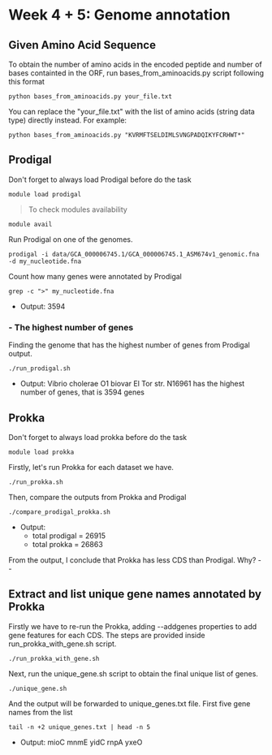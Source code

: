 # Week 4 + 5: Genome annotation

## Given Amino Acid Sequence
To obtain the number of amino acids in the encoded peptide and number of bases containted in the ORF, run bases_from_aminoacids.py script following this format

	python bases_from_aminoacids.py your_file.txt
You can replace the "your_file.txt" with the list of amino acids (string data type) directly instead. For example:

	python bases_from_aminoacids.py "KVRMFTSELDIMLSVNGPADQIKYFCRHWT*"

## Prodigal
Don't forget to always load Prodigal before do the task

	module load prodigal
> To check modules availability

	module avail

Run Prodigal on one of the genomes.
	
	prodigal -i data/GCA_000006745.1/GCA_000006745.1_ASM674v1_genomic.fna -d my_nucleotide.fna

Count how many genes were annotated by Prodigal
	
	grep -c ">" my_nucleotide.fna
- Output: 3594

### - The highest number of genes
Finding the genome that has the highest number of genes from Prodigal output.

	./run_prodigal.sh

- Output: Vibrio cholerae O1 biovar El Tor str. N16961 has the highest number of genes, that is 3594 genes

## Prokka
Don't forget to always load prokka before do the task

	module load prokka
Firstly, let's run Prokka for each dataset we have.

	./run_prokka.sh

Then, compare the outputs from Prokka and Prodigal

 	./compare_prodigal_prokka.sh
  - Output:
    - total prodigal = 26915
    - total prokka = 26863
    
From the output, I conclude that Prokka has less CDS than Prodigal. Why? --

## Extract and list unique gene names annotated by Prokka
Firstly we have to re-run the Prokka, adding --addgenes properties to add gene features for each CDS. The steps are provided inside run_prokka_with_gene.sh script.

	./run_prokka_with_gene.sh

 Next, run the unique_gene.sh script to obtain the final unique list of genes.

 	./unique_gene.sh

And the output will be forwarded to unique_genes.txt file.
First five gene names from the list

	tail -n +2 unique_genes.txt | head -n 5
 - Output: mioC
mnmE
yidC
rnpA
yxeO
